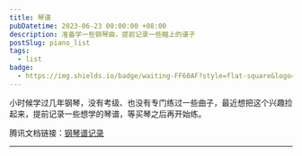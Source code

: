 ```yaml
---
title: 琴谱
pubDatetime: 2023-06-23 00:00:00 +08:00
description: 准备学一些钢琴曲，提前记录一些瞄上的谱子
postSlug: piano_list
tags:
  - list
badge:
  - https://img.shields.io/badge/waiting-FF60AF?style=flat-square&logo=
---
```


小时候学过几年钢琴，没有考级、也没有专门练过一些曲子，最近想把这个兴趣捡起来，提前记录一些想学的琴谱，等买琴之后再开始练。

腾讯文档链接：[钢琴谱记录](https://docs.qq.com/sheet/DR2xJRHR5eG5yaktl?tab=BB08J2)

---

<!-- <div style="position: relative; width: 100%;
    padding-top: calc(100% * 720 / 1280);
    border: 2px black solid;">
    <iframe src="https://docs.qq.com/sheet/DR2xJRHR5eG5yaktl?tab=BB08J2" title="钢琴谱记录"
    style="position: absolute; width: 100%; height: 100%; top: 0;">
    </iframe>
</div> -->
